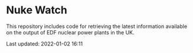 # Nuke Watch

This repository includes code for retrieving the latest information available on the output of EDF nuclear power plants in the UK.

Last updated: 2022-01-02 16:11